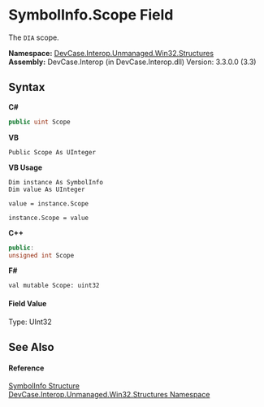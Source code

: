 # SymbolInfo.Scope Field
 

The `DIA` scope.

**Namespace:**&nbsp;<a href="N_DevCase_Interop_Unmanaged_Win32_Structures">DevCase.Interop.Unmanaged.Win32.Structures</a><br />**Assembly:**&nbsp;DevCase.Interop (in DevCase.Interop.dll) Version: 3.3.0.0 (3.3)

## Syntax

**C#**<br />
``` C#
public uint Scope
```

**VB**<br />
``` VB
Public Scope As UInteger
```

**VB Usage**<br />
``` VB Usage
Dim instance As SymbolInfo
Dim value As UInteger

value = instance.Scope

instance.Scope = value
```

**C++**<br />
``` C++
public:
unsigned int Scope
```

**F#**<br />
``` F#
val mutable Scope: uint32
```


#### Field Value
Type: UInt32

## See Also


#### Reference
<a href="T_DevCase_Interop_Unmanaged_Win32_Structures_SymbolInfo">SymbolInfo Structure</a><br /><a href="N_DevCase_Interop_Unmanaged_Win32_Structures">DevCase.Interop.Unmanaged.Win32.Structures Namespace</a><br />